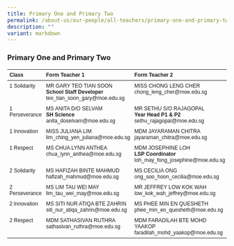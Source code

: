 ```yaml
---
title: Primary One and Primary Two
permalink: /about-us/our-people/all-teachers/primary-one-and-primary-two/
description: ""
variant: markdown
---
```

### **Primary One and Primary Two**

<style>
  .teacher-table {
    font-family: Arial, Helvetica, sans-serif;
    font-size: 12px;
  }
  .teacher-table th, .teacher-table td {
    text-align: left;
    vertical-align: top;
    padding: 5px;
  }
</style>

<table class="teacher-table">
  <thead>
    <tr>
      <th>Class</th>
      <th>Form Teacher 1</th>
      <th>Form Teacher 2</th>
    </tr>
  </thead>
  <tbody>
    <tr>
      <td>1 Solidarity</td>
      <td>
        MR GARY TEO TIAN SOON<br>
        <strong>School Staff Developer</strong><br>
        teo_tian_soon_gary@moe.edu.sg
      </td>
      <td>
        MISS CHONG LENG CHER<br>
        chong_leng_cher@moe.edu.sg
      </td>
    </tr>
    <tr>
      <td>1 Perseverance</td>
      <td>
        MS ANITA D/O SELVAM<br>
        <strong>SH Science</strong><br>
        anita_doselvam@moe.edu.sg
      </td>
      <td>
        MR SETHU S/O RAJAGOPAL<br>
        <strong>Year Head P1 &amp; P2</strong><br>
        sethu_rajagopal@moe.edu.sg
      </td>
    </tr>
    <tr>
      <td>1 Innovation</td>
      <td>
        MISS JULIANA LIM<br>
        lim_ching_yen_juliana@moe.edu.sg
      </td>
      <td>
        MDM JAYARAMAN CHITRA<br>
        jayaraman_chitra@moe.edu.sg
      </td>
    </tr>
    <tr>
      <td>1 Respect</td>
      <td>
        MS CHUA LYNN ANTHEA<br>
        chua_lynn_anthea@moe.edu.sg
      </td>
      <td>
        MDM JOSEPHINE LOH<br>
        <strong>LSP Coordinator</strong><br>
        loh_may_fong_josephine@moe.edu.sg
      </td>
    </tr>
    <tr>
      <td>2 Solidarity</td>
      <td>
        MS HAFIZAH BINTE MAHMUD<br>
        hafizah_mahmud@moe.edu.sg
      </td>
      <td>
        MS CECILIA ONG<br>
       ong_soo_hoon_cecilia@moe.edu.sg
      </td>
    </tr>
        <tr>
          <td>2 Perseverance</td>
          <td>
            MS LIM TAU WEI MAY<br>
						lim_tau_wei_may@moe.edu.sg
          </td>
          <td>
            MR JEFFREY LOW KOK WAH <br>
						low_kok_wah_jeffrey@moe.edu.sg
          </td>
        </tr>
        <tr>
          <td>2 Innovation</td>
          <td>
            MS SITI NUR ATIQA BTE ZAHRIN<br>
            siti_nur_atiqa_zahrin@moe.edu.sg
          </td>
              <td>
						MS PHEE MIN EN QUESHETH<br>
						phee_min_en_quesheth@moe.edu.sg
          </td>
        </tr>
        <tr>
          <td>2 Respect</td>
          <td>
            MDM SATHASIVAN RUTHRA<br>
            sathasivan_ruthra@moe.edu.sg
          </td>
          <td>
            MDM FARADILAH BTE MOHD YAAKOP<br>
            faradilah_mohd_yaakop@moe.edu.sg
          </td>
        </tr>
  </tbody>
</table>